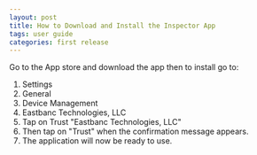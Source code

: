 ```yaml
---
layout: post
title: How to Download and Install the Inspector App
tags: user guide
categories: first release
---
```


Go to the App store and download the app then to install go to:
1. Settings
2. General
3. Device Management
4. Eastbanc Technologies, LLC
5. Tap on Trust "Eastbanc Technologies, LLC"
6. Then tap on "Trust" when the confirmation message appears.
7. The application will now be ready to use.
